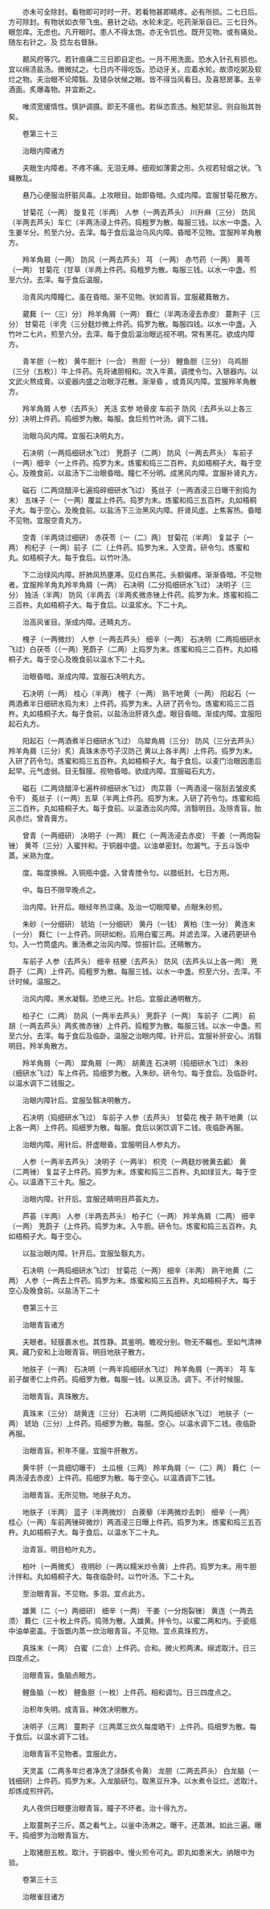 <!-- { "loadSidebar": true } -->
　　亦未可全除封。看物即可时时一开。若看物甚即睛疼。必有所损。二七日后。方可除封。有物状如衣带飞虫。悬针之动。水轮未定。吃药渐渐自已。三七日外。眼忽痒。无虑也。凡开眼时。患人不得太饱。亦无令饥也。既开见物。或有痛处。随左右针之。及 捻左右督脉。

　　颞风府等穴。若针痕痛二三日即自定也。一月不用洗面。恐水入针孔有损也。宜以绵渍盐汤。微微拭之。七日内不得吃饭。恐动牙关。应着水轮。故须吃粥及软烂之物。夫治眼不论障翳。及错杂状候之眼。皆不得当风看日。及喜怒房事。五辛酒面。炙爆毒物。并宜断之。

　　唯须宽缓情性。慎护调摄。即无不瘥也。若纵恣乖违。触犯禁忌。则自贻其咎矣。

　　卷第三十三

　　治眼内障诸方

　　夫眼生内障者。不疼不痛。无泪无眵。细观如薄雾之形。久视若轻烟之状。飞蝇散乱。

　　悬乃心便服治肝脏风毒。上攻眼目。始即昏暗。久成内障。宜服甘菊花散方。

　　甘菊花（一两） 旋复花（半两） 人参（一两去芦头） 川升麻（三分） 防风（半两去芦头）车仁（半两汤浸上件药。捣粗罗为散。每服三钱。以水一中盏。入生姜半分。煎至六分。去滓。每于食后温治乌风内障。昏暗不见物。宜服羚羊角散方。

　　羚羊角屑（一两） 防风（一两去芦头） 芎 （一两） 赤芍药（一两） 黄芩（一两） 甘菊花（甘草（半两上件药。捣粗罗为散。每服三钱。以水一中盏。煎至六分。去滓。每于食后温服。

　　治青风内障瞳仁。虽在昏暗。渐不见物。状如青盲。宜服葳蕤散方。

　　葳蕤〔一（三）分〕 羚羊角屑（一两） 蕤仁（半两汤浸去赤皮） 蔓荆子（三分） 甘菊花（半壳（三分麸炒微上件药。捣罗为散。每服四钱。以水一中盏。入竹叶二七片。煎至六分。去滓。每于食后温治眼远视不明。常有黑花。欲成内障方。

　　青羊胆（一枚） 黄牛胆汁（一合） 熊胆（一分） 鲤鱼胆（三分） 乌鸡胆〔三分（五枚）〕牛上件药。先将诸胆相和。次入牛黄。调搅令匀。入银器内。以文武火熬成膏。以瓷器内盛之治眼浮花散。渐渐昏 。或青风内障。宜服羚羊角散方。

　　羚羊角屑 人参（去芦头） 羌活 玄参 地骨皮 车前子 防风（去芦头以上各三分）决明上件药。捣细罗为散。每服。食后煎竹叶汤。调下二钱。

　　治眼乌风内障。宜服石决明丸方。

　　石决明（一两捣细研水飞过） 茺蔚子（二两） 防风（一两去芦头） 车前子（一两）细辛（一上件药。捣罗为末。炼蜜和捣三二百杵。丸如梧桐子大。每于空心。及晚食前。以盐汤下二治眼昏暗。瞳仁不分明。成黑风内障。宜服补肾丸方。

　　磁石（二两烧醋淬七遍捣碎细研水飞过） 菟丝子（一两酒浸三日曝干别捣为末） 五味子（一（一两）覆盆上件药。捣罗为末。炼蜜和捣三五百杵。丸如梧桐子大。每于空心。及晚食前。以盐汤下三治黑风内障。肝肾风虚。上焦客热。昏暗不见物。宜服空青丸方。

　　空青（半两烧过细研） 赤茯苓〔一（二）两〕 甘菊花（半两） 复盆子（一两） 枸杞子（一两）前子〔二（上件药。捣罗为末。入空青。研令匀。炼蜜和丸。如梧桐子大。每于食后。以竹叶汤。

　　下二治绿风内障。肝肺风热壅滞。见红白黑花。头额偏疼。渐渐昏暗。不见物者。宜服羚羊角丸羚羊角屑（一两） 石决明（二分捣细研水飞过） 决明子（三分） 独活（半两） 防风（半两去（半两炙微赤锉上件药。捣罗为末。炼蜜和捣二三百杵。丸如梧桐子大。每于食后。以温浆水。下二十丸。

　　治高风雀目。渐成内障。还睛丸方。

　　槐子（一两微炒） 人参（一两去芦头） 细辛（一两） 石决明（二两捣细研水飞过）白茯苓（（一两）茺蔚子（二两）上捣罗为末。炼蜜和捣三二百杵。丸如梧桐子大。每于空心及晚食前以温水下二十丸。

　　治眼昏暗。渐成内障。宜服石决明丸方。

　　石决明（一两） 桂心（半两） 槐子（一两） 熟干地黄（一两） 阳起石（一两酒煮半日细研水捣为末）上件药。捣罗为末。入研了药令匀。炼蜜和捣三二百杵。丸如梧桐子大。每于食前。以盐汤治肝肾久虚。眼目昏暗。渐成内障。宜服阳起石丸方。

　　阳起石（一两酒煮半日细研水飞过） 乌犀角屑（三分） 防风（三分去芦头） 羚羊角屑（三分）炙）真珠末赤芍子汉防己 黄以上各半两）上件药。捣罗为末。入研了药令匀。炼蜜和捣三五百杵。丸如梧桐子大。每于食后。以麦门治眼因患后起早。元气虚弱。目无翳膜。视物昏暗。欲成内障。宜服磁石丸方。

　　磁石（二两烧醋淬七遍杵碎细研水飞过） 肉苁蓉（一两酒浸一宿刮去皱皮炙令干） 菟丝子（（一两）五草（半两上件药。捣罗为末。入研了药令匀。炼蜜和捣三二百杵。丸如梧桐子大。每于食前。以温酒治风内障。消翳明目。及除青盲。胎风赤烂。曾青膏方。

　　曾青（一两细研） 决明子（一两） 蕤仁（一两汤浸去赤皮） 干姜（一两炮裂锉） 黄芩（三分）入蜜拌和。于铜器中盛。以油单密封。勿漏气。于五斗饭中蒸。米熟为度。

　　度。每度换棉。入铜瓶中盛。入曾青搅令匀。以腊纸封。七日方用。

　　中。每日不限早晚点之。

　　治内障。针开后。眼经年热涩痛。及治一切眼障晕。点眼朱砂煎。

　　朱砂（一分细研） 琥珀（一分细研） 黄丹（一钱） 黄柏（生一分） 黄连末（一分） 蕤仁（一上件药。同研如粉。后用白蜜三两。并滤去滓。入诸药更研令匀。入一竹筒盛内。重汤煮之治风内障。惊振针后。还睛散方。

　　车前子 人参（去芦头） 细辛 桔梗（去芦头） 防风（去芦头以上各一两） 茺蔚子（二两）上件药。捣粗罗为散。每服三钱。以水一中盏。煎至六分。去滓。不计时候。温服之。

　　治风内障。黑水凝翳。恐绝三光。针后。宜服此通明散方。

　　柏子仁（二两） 防风（一两半去芦头） 茺蔚子（一两） 车前子（二两） 前胡（一两去芦头）两炙微赤锉）上件药。捣粗罗为散。每服三钱。以水一中盏。煎至六分。去滓。每于食后及临卧。温服之治眼内障。针开后。宜服补肝安心。消翳明目。羚羊角散方。

　　羚羊角屑（一两） 犀角屑（一两） 胡黄连 石决明（捣细研水飞过） 朱砂（细研水飞过）车上件药。捣细罗为散。入朱砂。研令匀。每于食后。及临卧时。以温水调下二钱服之。

　　治眼内障针后。宜服坠翳决明散方。

　　石决明（捣细研水飞过） 车前子 人参（去芦头） 甘菊花 槐子 熟干地黄（以上各一两）上件药。捣细罗为散。每服。食后以粥饮调下二钱。夜临卧再服。

　　治眼内障。用针后。肝虚眼昏。宜服明目人参丸方。

　　人参（一两半去芦头） 决明子（一两半） 枳壳（一两麸炒微黄去瓤） 黄 （二两锉） 复盆子上件药。捣罗为末。炼蜜和捣三二百杵。丸如绿豆大。每于空心。以温酒下三十丸。服之。

　　治眼内障。针开后。宜服还睛明目芦荟丸方。

　　芦荟（半两） 人参（半两去芦头） 柏子仁（一两） 羚羊角屑（二两） 细辛（一两） 茺蔚子（上件药。捣罗为末。入牛胆。研令匀。炼蜜和捣三五百杵。丸如梧桐子大。每于空心。

　　以盐治眼内障。针开后。宜服坠翳丸方。

　　石决明（一两捣细研水飞过） 甘菊花（一两） 细辛（半两） 熟干地黄（二两） 人参（一两去上件药。捣罗为末。炼蜜和捣三五百杵。丸如梧桐子大。每于空心及晚食前。以盐汤下二十

　　卷第三十三

　　治眼青盲诸方

　　夫眼者。轻膜裹水也。其性静。其鉴明。瞻视分别。物无不瞩也。至如气清神爽。藏乃安和上治眼青盲。明目地肤子散方。

　　地肤子（一两） 石决明（一两半捣细研水飞过） 羚羊角屑（一两半） 芎 车前子酸枣仁上件药。捣细罗为散。每服一钱。以黑豆汤。调下。不计时候服。

　　治眼青盲。真珠散方。

　　真珠末（三分） 胡黄连（三分） 石决明（二两捣细研水飞过） 地肤子（一两） 琥珀（三分）上件药。捣细罗为散。每服。空心。以温水调下二钱。夜临卧再服。

　　治眼青盲。积年不瘥。宜服牛肝散方。

　　黄牛肝（一具细切曝干） 土瓜根（三两） 羚羊角屑〔一（二）两〕 蕤仁（一两汤浸去赤皮）上件药。捣细罗为散。每于空心。以温酒调下二钱。

　　治眼青盲。无所见物。地肤子丸方。

　　地肤子（半两） 蓝子（半两微炒） 白蒺藜（半两微炒去刺） 细辛（一两） 桂心（一两）车前两锉碎微炒）两酒浸三日曝上件药。捣罗为末。炼蜜和捣三五百杵。丸如梧桐子大。每于食后。以温水下二十丸。

　　治青盲。明目柏叶丸方。

　　柏叶（一两微炙） 夜明砂（一两以糯米炒令黄）上件药。捣罗为末。用牛胆汁拌和。丸如梧桐子大。每夜临卧时。以竹叶汤。下二十丸。

　　至治眼青盲。不见物。多泪。宜点此方。

　　雄黄〔二（一）两细研〕 细辛（一两） 干姜（一分炮裂锉） 黄连（一两去须） 蕤仁（三十枚上件药。捣筛为散。入雄黄。拌令匀。以蜜二两和内。于瓷瓶中油单密盖。于饭甑内蒸一炊治眼青盲。不见物。宜点真珠煎方。

　　真珠末（一两） 白蜜（二合）上件药。合和。微火煎两沸。绵滤取汁。日三四度点之。

　　治眼青盲。鱼脑点眼方。

　　鲤鱼脑（一枚） 鲤鱼胆（一枚）上件药。相和调匀。日三四度点之。

　　治积年失明。成青盲。神效决明散方。

　　决明子（三两） 蔓荆子（三两蒸三炊久每度晒干）上件药。捣细罗为散。每于食后。以温水调下二钱。

　　治眼青盲不见物者。宜服此方。

　　天灵盖（二两多年烂者净洗了涂酥炙令黄） 龙胆（二两去芦头） 白龙脑（一钱细研）上件药。捣罗为末。入龙脑研匀。取黑豆升净。以水煮令豆烂。滤取汁。却炼成煎拌药。

　　丸人夜供日眼壅治眼青盲。瞳子不坏者。治十得九方。

　　上取蔓荆子三斤。蒸之看气上。以釜中汤淋之。曝干。还蒸淋。如此三遍。曝干。捣细罗为治眼青盲方。

　　上取猪胆五枚。取汁。于铜器中。慢火煎令可丸。即丸如黍米大。纳眼中为验。

　　卷第三十三

　　治眼雀目诸方

